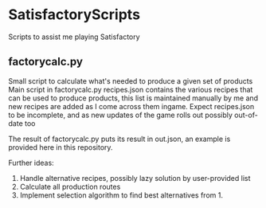 # SatisfactoryScripts
Scripts to assist me playing Satisfactory

## factorycalc.py
Small script to calculate what's needed to produce a given set of products
Main script in factorycalc.py
recipes.json contains the various recipes that can be used to produce products, this list is maintained manually by me and new recipes are added as I come across them ingame.
Expect recipes.json to be incomplete, and as new updates of the game rolls out possibly out-of-date too

The result of factorycalc.py puts its result in out.json, an example is provided here in this repository.

Further ideas:
1. Handle alternative recipes, possibly lazy solution by user-provided list
2. Calculate all production routes
3. Implement selection algorithm to find best alternatives from 1.
